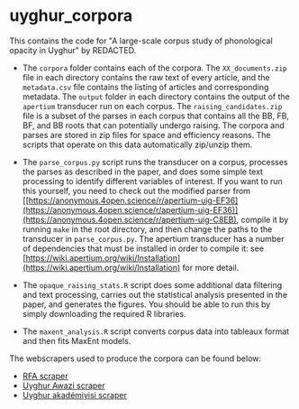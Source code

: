 # uyghur_corpora

This contains the code for "A large-scale corpus study of phonological opacity in Uyghur" by REDACTED.

* The `corpora` folder contains each of the corpora. The `XX_documents.zip` file in each directory contains the raw text of every article, and the `metadata.csv` file contains the listing of articles and corresponding metadata. The `output` folder in each directory contains the output of the `apertium` transducer run on each corpus. The `raising_candidates.zip` file is a subset of the parses in each corpus that contains all the BB, FB, BF, and BB roots that can potentially undergo raising. The corpora and parses are stored in zip files for space and efficiency reasons. The scripts that operate on this data automatically zip/unzip them.

* The `parse_corpus.py` script runs the transducer on a corpus, processes the parses as described in the paper, and does some simple text processing to identify different variables of interest. If you want to run this yourself, you need to check out the modified parser from [[https://anonymous.4open.science/r/apertium-uig-EF36](https://anonymous.4open.science/r/apertium-uig-EF36)](https://anonymous.4open.science/r/apertium-uig-C8EB), compile it by running `make` in the root directory, and then change the paths to the transducer in `parse_corpus.py`. The apertium transducer has a number of dependencies that must be installed in order to compile it: see [https://wiki.apertium.org/wiki/Installation](https://wiki.apertium.org/wiki/Installation) for more detail. 

* The `opaque_raising_stats.R` script does some additional data filtering and text processing, carries out the statistical analysis presented in the paper, and generates the figures. You should be able to run this by simply downloading the required R libraries.

* The `maxent_analysis.R` script converts corpus data into tableaux format and then fits MaxEnt models.

The webscrapers used to produce the corpora can be found below:
* [RFA scraper](https://anonymous.4open.science/r/RFA-Scraper-5841)
* [Uyghur Awazi scraper](https://anonymous.4open.science/r/uyghur_tools-E388)
* [Uyghur akadémiyisi scraper](https://anonymous.4open.science/status/UyghurAcademyWebsiteSpider-UG-70D7)
